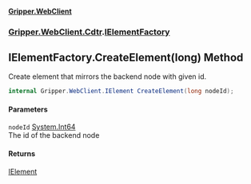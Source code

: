 #### [Gripper.WebClient](index 'index')
### [Gripper.WebClient.Cdtr](Gripper_WebClient_Cdtr 'Gripper.WebClient.Cdtr').[IElementFactory](Gripper_WebClient_Cdtr_IElementFactory 'Gripper.WebClient.Cdtr.IElementFactory')
## IElementFactory.CreateElement(long) Method
Create element that mirrors the backend node with given id.  
```csharp
internal Gripper.WebClient.IElement CreateElement(long nodeId);
```
#### Parameters
<a name='Gripper_WebClient_Cdtr_IElementFactory_CreateElement(long)_nodeId'></a>
`nodeId` [System.Int64](https://docs.microsoft.com/en-us/dotnet/api/System.Int64 'System.Int64')  
The id of the backend node
  
#### Returns
[IElement](Gripper_WebClient_IElement 'Gripper.WebClient.IElement')  
